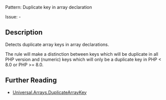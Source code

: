 Pattern: Duplicate key in array declaration

Issue: -

## Description

Detects duplicate array keys in array declarations.

The rule will make a distinction between keys which will be duplicate in all PHP version and (numeric) keys which will only be a duplicate key in PHP < 8.0 or PHP >= 8.0.


## Further Reading

* [Universal.Arrays.DuplicateArrayKey](https://github.com/PHPCSStandards/PHPCSExtra?tab=readme-ov-file#universalarraysduplicatearraykey-books)